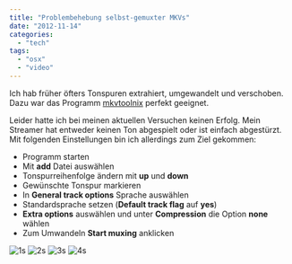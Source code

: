```yaml
---
title: "Problembehebung selbst-gemuxter MKVs"
date: "2012-11-14"
categories: 
  - "tech"
tags: 
  - "osx"
  - "video"
---
```


Ich hab früher öfters Tonspuren extrahiert, umgewandelt und verschoben. Dazu war das Programm [mkvtoolnix](http://www.matroska.org/node/62) perfekt geeignet.

Leider hatte ich bei meinen aktuellen Versuchen keinen Erfolg. Mein Streamer hat entweder keinen Ton abgespielt oder ist einfach abgestürzt. Mit folgenden Einstellungen bin ich allerdings zum Ziel gekommen:

- Programm starten
- Mit **add** Datei auswählen
- Tonspurreihenfolge ändern mit **up** und **down**
- Gewünschte Tonspur markieren
- In **General track options** Sprache auswählen
- Standardsprache setzen (**Default track flag** auf **yes**)
- **Extra options** auswählen und unter **Compression** die Option **none** wählen
- Zum Umwandeln **Start muxing** anklicken

![1s](/images/1s-scaled1000.jpg)
![2s](/images/2s-scaled1000.jpg)
![3s](/images/3s-scaled1000.jpg)
![4s](/images/4s-scaled1000.jpg)
